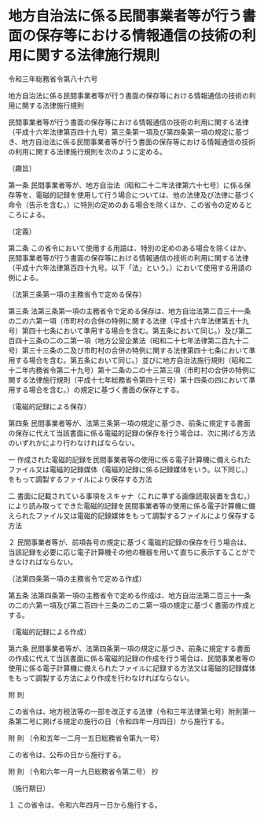 # 地方自治法に係る民間事業者等が行う書面の保存等における情報通信の技術の利用に関する法律施行規則

令和三年総務省令第八十六号

地方自治法に係る民間事業者等が行う書面の保存等における情報通信の技術の利用に関する法律施行規則

民間事業者等が行う書面の保存等における情報通信の技術の利用に関する法律（平成十六年法律第百四十九号）第三条第一項及び第四条第一項の規定に基づき、地方自治法に係る民間事業者等が行う書面の保存等における情報通信の技術の利用に関する法律施行規則を次のように定める。

（趣旨）

第一条 民間事業者等が、地方自治法（昭和二十二年法律第六十七号）に係る保存等を、電磁的記録を使用して行う場合については、他の法律及び法律に基づく命令（告示を含む。）に特別の定めのある場合を除くほか、この省令の定めるところによる。

（定義）

第二条 この省令において使用する用語は、特別の定めのある場合を除くほか、民間事業者等が行う書面の保存等における情報通信の技術の利用に関する法律（平成十六年法律第百四十九号。以下「法」という。）において使用する用語の例による。

（法第三条第一項の主務省令で定める保存）

第三条 法第三条第一項の主務省令で定める保存は、地方自治法第二百三十一条の二の六第一項（市町村の合併の特例に関する法律（平成十六年法律第五十九号）第四十七条において準用する場合を含む。第五条において同じ。）及び第二百四十三条の二の二第一項（地方公営企業法（昭和二十七年法律第二百九十二号）第三十三条の二及び市町村の合併の特例に関する法律第四十七条において準用する場合を含む。第五条において同じ。）並びに地方自治法施行規則（昭和二十二年内務省令第二十九号）第十二条の二の十三第三項（市町村の合併の特例に関する法律施行規則（平成十七年総務省令第四十三号）第十四条の四において準用する場合を含む。）の規定に基づく書面の保存とする。

（電磁的記録による保存）

第四条 民間事業者等が、法第三条第一項の規定に基づき、前条に規定する書面の保存に代えて当該書面に係る電磁的記録の保存を行う場合は、次に掲げる方法のいずれかにより行わなければならない。

一 作成された電磁的記録を民間事業者等の使用に係る電子計算機に備えられたファイル又は電磁的記録媒体（電磁的記録に係る記録媒体をいう。以下同じ。）をもって調製するファイルにより保存する方法

二 書面に記載されている事項をスキャナ（これに準ずる画像読取装置を含む。）により読み取ってできた電磁的記録を民間事業者等の使用に係る電子計算機に備えられたファイル又は電磁的記録媒体をもって調製するファイルにより保存する方法

２ 民間事業者等が、前項各号の規定に基づく電磁的記録の保存を行う場合は、当該記録を必要に応じ電子計算機その他の機器を用いて直ちに表示することができなければならない。

（法第四条第一項の主務省令で定める作成）

第五条 法第四条第一項の主務省令で定める作成は、地方自治法第二百三十一条の二の六第一項及び第二百四十三条の二の二第一項の規定に基づく書面の作成とする。

（電磁的記録による作成）

第六条 民間事業者等が、法第四条第一項の規定に基づき、前条に規定する書面の作成に代えて当該書面に係る電磁的記録の作成を行う場合は、民間事業者等の使用に係る電子計算機に備えられたファイルに記録する方法又は電磁的記録媒体をもって調製する方法により作成を行わなければならない。

附 則

この省令は、地方税法等の一部を改正する法律（令和三年法律第七号）附則第一条第二号に掲げる規定の施行の日（令和四年一月四日）から施行する。

附 則 （令和五年一二月一五日総務省令第九一号）

この省令は、公布の日から施行する。

附 則 （令和六年一月一九日総務省令第二号） 抄

（施行期日）

１ この省令は、令和六年四月一日から施行する。
